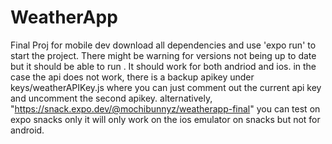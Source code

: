 # WeatherApp
Final Proj for mobile dev 
download all dependencies and use 'expo run' to start the project. There might be warning for versions not being up to date but it should be able to run . It should work for both andriod and ios. in the case the api does not work, there is a backup apikey under keys/weatherAPIKey.js where you can just comment out the current api key and uncomment the second apikey.
alternatively, "https://snack.expo.dev/@mochibunnyz/weatherapp-final" you can test on expo snacks only it will only work on the ios emulator on snacks but not for android.


